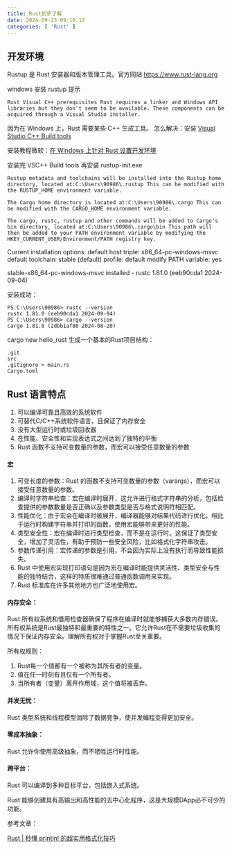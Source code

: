 ```yaml
---
title: Rust初步了解
date: 2024-09-23 09:10:12
categories: [ 'Rust' ]
---
```


## 开发环境

Rustup 是 Rust 安装器和版本管理工具。官方网站 https://www.rust-lang.org

windows 安装 rustup 提示

`Rust Visual C++ prerequisites
Rust requires a linker and Windows API libraries but they don't seem to be
available.
These components can be acquired through a Visual Studio installer.`

因为在 Windows 上，Rust 需要某些 C++ 生成工具。
怎么解决：安装 [Visual Studio C++ Build tools](https://visualstudio.microsoft.com/visual-cpp-build-tools/)

安装教程微软：[在 Windows 上针对 Rust 设置开发环境](https://learn.microsoft.com/zh-cn/windows/dev-environment/rust/setup)

安装完 VSC++ Build tools 再安装 rustup-init.exe

`Rustup metadata and toolchains will be installed into the Rustup
home directory, located at:C:\Users\90986\.rustup
This can be modified with the RUSTUP_HOME environment variable.`

`The Cargo home directory is located at:C:\Users\90986\.cargo
This can be modified with the CARGO_HOME environment variable.`

`The cargo, rustc, rustup and other commands will be added to
Cargo's bin directory, located at:C:\Users\90986\.cargo\bin
This path will then be added to your PATH environment variable by
modifying the HKEY_CURRENT_USER/Environment/PATH registry key.`

Current installation options:
default host triple: x86_64-pc-windows-msvc
default toolchain: stable (default)
profile: default
modify PATH variable: yes

stable-x86_64-pc-windows-msvc installed - rustc 1.81.0 (eeb90cda1 2024-09-04)

安装成功：

```plaintext
PS C:\Users\90986> rustc --version
rustc 1.81.0 (eeb90cda1 2024-09-04)
PS C:\Users\90986> cargo --version
cargo 1.81.0 (2dbb1af80 2024-08-20)
```

cargo new hello_rust 生成一个基本的Rust项目结构：

```plaintext
.git
src
.gitignore > main.rs
Cargo.toml
```

## Rust 语言特点

1. 可以编译可靠且高效的系统软件
2. 可替代C/C++系统软件语言，且保证了内存安全
3. 没有大型运行时或垃圾回收器
4. 在性能、安全性和实现表达式之间达到了独特的平衡
5. Rust 函数不支持可变数量的参数，而宏可以接受任意数量的参数

#### 宏

1. 可变长度的参数：Rust 的函数不支持可变数量的参数（varargs），而宏可以接受任意数量的参数。
2. 编译时字符串检查：宏在编译时展开，这允许进行格式字符串的分析，包括检查提供的参数数量是否正确以及参数类型是否与格式说明符相匹配。
3. 性能优化：由于宏会在编译时被展开，编译器能够对结果代码进行优化。相比于运行时构建字符串并打印的函数，使用宏能够带来更好的性能。
4. 类型安全性：宏在编译时进行类型检查，而不是在运行时。这保证了类型安全，增加了灵活性，有助于预防一些安全风险，比如格式化字符串攻击。
5. 参数传递引用：宏传递的参数是引用，不会因为实际上没有执行而导致性能损失。
6. Rust 中使用宏实现打印语句是因为宏在编译时能提供灵活性、类型安全与性能的独特结合，这样的特质很难通过普通函数调用来实现。
7. Rust 标准库在许多其他地方也广泛地使用宏。

#### 内存安全：

Rust 所有权系统和借用检查器确保了程序在编译时就能够捕获大多数内存错误。
所有权系统是Rust最独特和最重要的特性之一。它允许Rust在不需要垃圾收集的情况下保证内存安全。理解所有权对于掌握Rust至关重要。

所有权规则：

1. Rust每一个值都有一个被称为其所有者的变量。
2. 值在任一时刻有且仅有一个所有者。
3. 当所有者（变量）离开作用域，这个值将被丢弃。

#### 并发无忧：

Rust 类型系统和线程模型消除了数据竞争，使并发编程变得更加安全。

#### 零成本抽象：

Rust 允许你使用高级抽象，而不牺牲运行时性能。

#### 跨平台：

Rust 可以编译到多种目标平台，包括嵌入式系统。

Rust 能够创建具有高输出和高性能的去中心化程序，这是大规模DApp必不可少的功能。

参考文章：

[Rust | 秒懂 println! 的超实用格式化技巧](https://www.cnblogs.com/RioTian/p/18145045)



